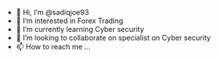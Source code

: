 - 👋 Hi, I’m @sadiqjoe93
- 👀 I’m interested in Forex Trading
- 🌱 I’m currently learning Cyber security
- 💞️ I’m looking to collaborate on specialist on Cyber security 
- 📫 How to reach me ...

<!---
sadiqjoe93/sadiqjoe93 is a ✨ special ✨ repository because its `README.md` (this file) appears on your GitHub profile.
You can click the Preview link to take a look at your changes.
--->
